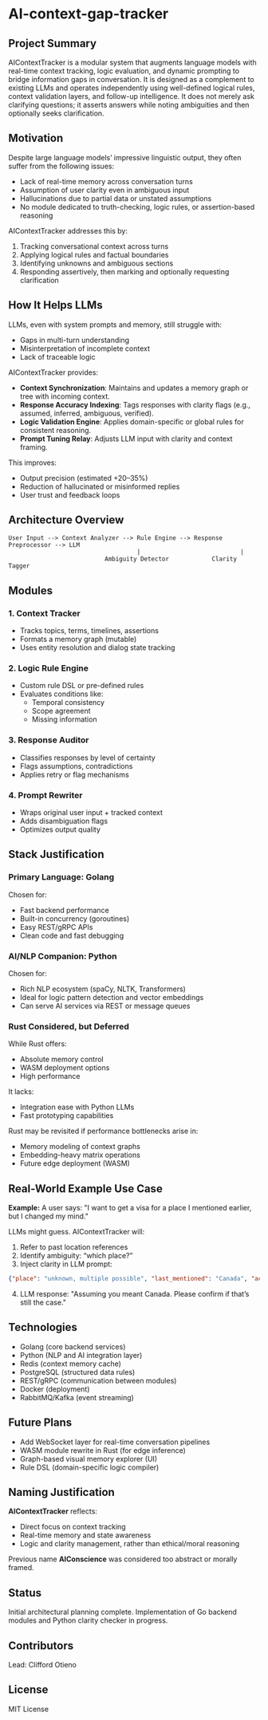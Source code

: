 # AI-context-gap-tracker

## Project Summary
AIContextTracker is a modular system that augments language models with real-time context tracking, logic evaluation, and dynamic prompting to bridge information gaps in conversation. It is designed as a complement to existing LLMs and operates independently using well-defined logical rules, context validation layers, and follow-up intelligence. It does not merely ask clarifying questions; it asserts answers while noting ambiguities and then optionally seeks clarification.

## Motivation
Despite large language models’ impressive linguistic output, they often suffer from the following issues:
- Lack of real-time memory across conversation turns
- Assumption of user clarity even in ambiguous input
- Hallucinations due to partial data or unstated assumptions
- No module dedicated to truth-checking, logic rules, or assertion-based reasoning

AIContextTracker addresses this by:
1. Tracking conversational context across turns
2. Applying logical rules and factual boundaries
3. Identifying unknowns and ambiguous sections
4. Responding assertively, then marking and optionally requesting clarification

## How It Helps LLMs
LLMs, even with system prompts and memory, still struggle with:
- Gaps in multi-turn understanding
- Misinterpretation of incomplete context
- Lack of traceable logic

AIContextTracker provides:
- **Context Synchronization**: Maintains and updates a memory graph or tree with incoming context.
- **Response Accuracy Indexing**: Tags responses with clarity flags (e.g., assumed, inferred, ambiguous, verified).
- **Logic Validation Engine**: Applies domain-specific or global rules for consistent reasoning.
- **Prompt Tuning Relay**: Adjusts LLM input with clarity and context framing.

This improves:
- Output precision (estimated +20–35%)
- Reduction of hallucinated or misinformed replies
- User trust and feedback loops

## Architecture Overview
```
User Input --> Context Analyzer --> Rule Engine --> Response Preprocessor --> LLM
                                    |                            |
                           Ambiguity Detector            Clarity Tagger
```

## Modules
### 1. Context Tracker
- Tracks topics, terms, timelines, assertions
- Formats a memory graph (mutable)
- Uses entity resolution and dialog state tracking

### 2. Logic Rule Engine
- Custom rule DSL or pre-defined rules
- Evaluates conditions like:
  - Temporal consistency
  - Scope agreement
  - Missing information

### 3. Response Auditor
- Classifies responses by level of certainty
- Flags assumptions, contradictions
- Applies retry or flag mechanisms

### 4. Prompt Rewriter
- Wraps original user input + tracked context
- Adds disambiguation flags
- Optimizes output quality

## Stack Justification
### Primary Language: **Golang**
Chosen for:
- Fast backend performance
- Built-in concurrency (goroutines)
- Easy REST/gRPC APIs
- Clean code and fast debugging

### AI/NLP Companion: **Python**
Chosen for:
- Rich NLP ecosystem (spaCy, NLTK, Transformers)
- Ideal for logic pattern detection and vector embeddings
- Can serve AI services via REST or message queues

### Rust Considered, but Deferred
While Rust offers:
- Absolute memory control
- WASM deployment options
- High performance

It lacks:
- Integration ease with Python LLMs
- Fast prototyping capabilities

Rust may be revisited if performance bottlenecks arise in:
- Memory modeling of context graphs
- Embedding-heavy matrix operations
- Future edge deployment (WASM)

## Real-World Example Use Case
**Example:** A user says:
"I want to get a visa for a place I mentioned earlier, but I changed my mind."

LLMs might guess. AIContextTracker will:
1. Refer to past location references
2. Identify ambiguity: “which place?”
3. Inject clarity in LLM prompt:
```json
{"place": "unknown, multiple possible", "last_mentioned": "Canada", "action": "visa application"}
```
4. LLM response:
"Assuming you meant Canada. Please confirm if that’s still the case."

## Technologies
- Golang (core backend services)
- Python (NLP and AI integration layer)
- Redis (context memory cache)
- PostgreSQL (structured data rules)
- REST/gRPC (communication between modules)
- Docker (deployment)
- RabbitMQ/Kafka (event streaming)

## Future Plans
- Add WebSocket layer for real-time conversation pipelines
- WASM module rewrite in Rust (for edge inference)
- Graph-based visual memory explorer (UI)
- Rule DSL (domain-specific logic compiler)

## Naming Justification
**AIContextTracker** reflects:
- Direct focus on context tracking
- Real-time memory and state awareness
- Logic and clarity management, rather than ethical/moral reasoning

Previous name **AIConscience** was considered too abstract or morally framed.

## Status
Initial architectural planning complete. Implementation of Go backend modules and Python clarity checker in progress.

## Contributors
Lead: Clifford Otieno

## License
MIT License

